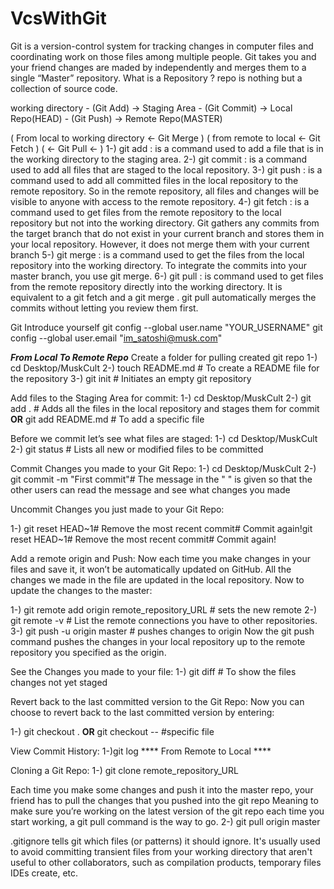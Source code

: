 # VcsWithGit
Git is a version-control system for tracking changes in computer files and coordinating work on those files among multiple people.
Git takes you and your friend changes are maded by independently and merges them to a single “Master” repository.
What is a Repository ?
repo is nothing but a collection of source code.

working directory - (Git Add) -> Staging Area - (Git Commit) -> Local Repo(HEAD) - (Git Push) -> Remote Repo(MASTER)

(            From local to working directory <- Git Merge                      )  ( from remote to local <- Git Fetch )
(                                             <- Git Pull <-                                                          )
1-) git add : is a command used to add a file that is in the working directory to the staging area.
2-) git commit : is a command used to add all files that are staged to the local repository.
3-) git push : is a command used to add all committed files in the local repository to the remote repository. 
So in the remote repository, all files and changes will be visible to anyone with access to the remote repository.
4-) git fetch : is a command used to get files from the remote repository to the local repository but not into the working directory.
Git gathers any commits from the target branch that do not exist in your current branch and stores them in your local repository. 
However, it does not merge them with your current branch
5-) git merge : is a command used to get the files from the local repository into the working directory.
To integrate the commits into your master branch, you use git merge.
6-) git pull : is command used to get files from the remote repository directly into the working directory. 
It is equivalent to a git fetch and a git merge .
git pull automatically merges the commits without letting you review them first.

Git Introduce yourself
git config --global user.name "YOUR_USERNAME" 
git config --global user.email "im_satoshi@musk.com"

*****From Local To Remote Repo*****
Create a folder for pulling created git repo
1-) cd Desktop/MuskCult 
2-) touch README.md    # To create a README file for the repository
3-) git init           # Initiates an empty git repository

Add files to the Staging Area for commit:
1-) cd Desktop/MuskCult 
2-) git add .  # Adds all the files in the local repository and stages them for commit **OR** git add README.md # To add a specific file

Before we commit let’s see what files are staged:
1-) cd Desktop/MuskCult 
2-) git status # Lists all new or modified files to be committed

Commit Changes you made to your Git Repo:
1-) cd Desktop/MuskCult 
2-) git commit -m "First commit"# The message in the " " is given so that the other users can read the message and see what changes you made

Uncommit Changes you just made to your Git Repo:

1-) git reset HEAD~1# Remove the most recent commit# Commit again!git reset HEAD~1# Remove the most recent commit# Commit again!


Add a remote origin and Push:
Now each time you make changes in your files and save it, it won’t be automatically updated on GitHub. 
All the changes we made in the file are updated in the local repository. Now to update the changes to the master:

1-) git remote add origin remote_repository_URL # sets the new remote
2-) git remote -v # List the remote connections you have to other repositories.
3-) git push -u origin master # pushes changes to origin Now the git push command pushes the changes in your local repository up to the remote repository you specified as the origin.

See the Changes you made to your file:
1-) git diff # To show the files changes not yet staged

Revert back to the last committed version to the Git Repo:
Now you can choose to revert back to the last committed version by entering:

1-) git checkout . **OR** git checkout -- <filename> #specific file

View Commit History:
1-)git log
**** From Remote to Local ****

Cloning a Git Repo:
1-) git clone remote_repository_URL

Each time you make some changes and push it into the master repo, your friend has to pull the changes that you pushed into the git repo
Meaning to make sure you’re working on the latest version of the git repo each time you start working, a git pull command is the way to go.
2-) git pull origin master

.gitignore tells git which files (or patterns) it should ignore. 
It's usually used to avoid committing transient files from your working directory that aren't useful to other collaborators, 
such as compilation products, temporary files IDEs create, etc.
